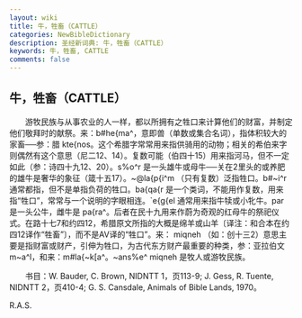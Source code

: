 ```yaml
---
layout: wiki
title: 牛，牲畜（CATTLE）
categories: NewBibleDictionary
description: 圣经新词典: 牛，牲畜（CATTLE）
keywords: 牛，牲畜, CATTLE
comments: false
---
```


## 牛，牲畜（CATTLE）

　　游牧民族与从事农业的人一样，都以所拥有之牲口来计算他们的财富，并制定他们敬拜时的献祭。来：b#he{ma^，意即兽（单数或集合名词），指体积较大的家畜──参：腊 kte{nos。这个希腊字常常用来指供骑用的动物；相关的希伯来字则偶然有这个意思（尼二12、14）。复数可能（伯四十15）用来指河马，但不一定如此（参：诗四十九12、20）。s%o^r 是一头雄牛或母牛──关在里头的或养肥的雄牛是奢华的象征（箴十五17）。~@la{p{i^m （只有复数）泛指牲口。b#~i^r 通常都指，但不是单指负荷的牲口。ba{qa{r 是一个类词，不能用作复数，用来指“牲口”，常常与一个说明的字眼相连。`e{g{el 通常用来指牛犊或小牝牛。par 是一头公牛，雌牛是 pa{ra^。后者在民十九用来作蔚为奇观的红母牛的祭祀仪式。在路十七7和约四12，希腊原文所指的大概是绵羊或山羊〔译注：和合本在约四12译作“牲畜”〕，而不是AV译的“牲口”。来： miqneh （如：创十三2）意思主要是指财富或财产，引伸为牲口，为古代东方财产最重要的种类，参：亚拉伯文 m~a^l，和来：m#la{~k[a^。~ans%e^ miqneh 是牧人或游牧民族。

　　书目：W. Bauder, C. Brown, NIDNTT 1，页113-9; J. Gess, R. Tuente, NIDNTT 2，页410-4; G. S. Cansdale, Animals of Bible Lands, 1970。

R.A.S.








